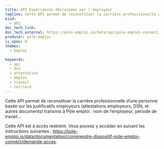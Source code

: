 ```yaml
---
title: API Expériences déclareées par l'employeur
tagline: Cette API permet de reconstituer la carrière professionnelle d’une personne basée sur les justificatifs employeurs (Attestations employeurs, DSN, et autres documents) transmis à Pôle emploi  nom de l’employeur, période de travail…
kind:
  - API
doc_tech_link:
doc_tech_external: https://pole-emploi.io/data/api/pole-emploi-connect/experiences-declarees-employeur
producer: pole-emploi
is_open: 0
themes:
  - Emploi

keywords:
  - api
  - dsn
  - attestation
  - emploi
  - travail
  - carrière
---
```


Cette API permet de reconstituer la carrière professionnelle d’une personne basée sur les justificatifs employeurs (attestations employeurs, DSN, et autres documents) transmis à Pôle emploi : nom de l’employeur, période de travail…

Cette API est à accès restreint. Vous pouvez y accéder en suivant les instructions suivantes : https://pole-emploi.io/data/documentation/comprendre-dispositif-pole-emploi-connect/demande-acces.
